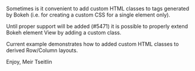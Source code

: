 Sometimes is it convenient to add custom HTML classes to tags generated by Bokeh (i.e. for creating a custom CSS for a single element only).

Until proper support will be added (#5471) it is possible to properly extend Bokeh element View by adding a custom class.

Current example demonstrates how to added custom HTML classes to derived Row/Column layouts.

Enjoy,
Meir Tseitlin